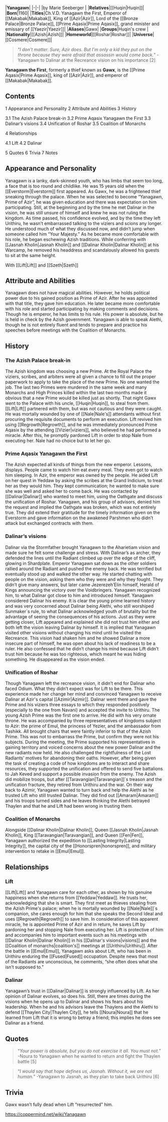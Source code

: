 |**Yanagawn**|
|-|-|
|by  Marie Seeberger |
|**Relatives**|[[Huqin\|Huqin]]|
|**Born**|1160|
|**Titles**|Ch.V.D. Yanagawn the First, Emperor of [[Makabak\|Makabak]], King of [[Azir\|Azir]], Lord of the [[Bronze Palace\|Bronze Palace]], [[Prime Aqasix\|Prime Aqasix]], grand minister and emissary of [[Yaezir\|Yaezir]]|
|**Aliases**|Gawx|
|**Groups**|Huqin's crew |
|**Nationality**|[[Azish\|Azish]]|
|**Homeworld**|[[Roshar\|Roshar]]|
|**Universe**|[[Cosmere\|Cosmere]]|

>“*I don’t matter. Sure, Azir does. But I’m only a kid they put on the throne because they were afraid that assassin would come back.*”
\-Yanagawn to Dalinar at the Recreance vision on his importance [2]


**Yanagawn the First**, formerly a thief known as **Gawx**, is the [[Prime Aqasix\|Prime Aqasix]], king of [[Azir\|Azir]], and emperor of [[Makabak\|Makabak]].

## Contents

1 Appearance and Personality
2 Attribute and Abilities
3 History

3.1 The Azish Palace break-in
3.2 Prime Aqasix Yanagawn the First
3.3 Dalinar’s visions
3.4 Unification of Roshar
3.5 Coalition of Monarchs


4 Relationships

4.1 Lift
4.2 Dalinar


5 Quotes
6 Trivia
7 Notes


## Appearance and Personality
Yanagawn is a lanky, dark-skinned youth, who has limbs that seem too long, a face that is too round and childlike. He was 15 years old when the [[Everstorm\|Everstorm]] first appeared.
As Gawx, he was a frightened thief sneaking through the palace.
When he was selected to become “Yanagawn, Prime of Azir”, he was given education and there was expectation on him participating. Still, at the beginning and by the time he met Dalinar in the vision, he was still unsure of himself and knew he was not ruling the kingdom. As time passed, his confidence evolved, and by the time they left Urithiru, he wasn’t embarrassed talking to the viziers and scions any longer. He understood much of what they discussed now, and didn’t jump when someone called him “Your Majesty.”
As he became more comfortable with his role, he began eschewing Azish traditions. While conferring with [[Jasnah Kholin\|Jasnah Kholin]] and [[Dalinar Kholin\|Dalinar Kholin]] at his Warcamp, he removed his headdress and scandalously allowed his guests to sit at the same height.





 With [[Lift\|Lift]] and [[Szeth\|Szeth]]









## Attribute and Abilities
Yanagawn does not have magical abilities. However, he holds political power due to his gained position as Prime of Azir. After he was appointed with that title, they gave him education.  He later became more comfortable with his role and started participating by making comments and decisions.
Though he is emperor, he has limits to his rule. His power is absolute, but he is held in check by the Azish government.
Yanagawn is able to speak Alethi, though he is not entirely fluent and tends to prepare and practice his speeches before meetings with the Coalition of Monarchs.

## History
### The Azish Palace break-in
The Azish kingdom was choosing a new Prime. At the Royal Palace the viziers, scribes, and arbiters were all given a chance to fill out the proper paperwork to apply to take the place of the new Prime. No one wanted the job. The last two Primes were murdered in the same week and many Monarchs and High Princes killed within the last two months made it obvious that a new Prime would be killed just as shortly.
That night Gawx went to the Palace with his uncle, [[Huqin\|Huqin]], to steal from them. [[Lift\|Lift]] partnered with them, but was not cautious and they were caught. He was mortally wounded by one of [[Nale\|Nale's]] attendants without first procuring the requisite documents to perform an execution. Lift revived him using [[Regrowth\|Regrowth]], and he was immediately pronounced Prime Aqasix by the attending [[Vizier\|viziers]], who believed he had performed a miracle. After this, he promptly pardoned Lift in order to stop Nale from executing her. Nale had no choice but to let her go.

### Prime Aqasix Yanagawn the First
The Azish expected all kinds of things from the new emperor. Lessons, displays. People came to watch him eat every meal. They even got to watch him sleeping. In Azir, the emperor was owned by the people. He aided Lift on her quest in Yeddaw by asking the scribes at the Grand Indicium, to treat her as they would him. They kept communication; he wanted to make sure she was well and asked her to come back.
He was contacted by [[Dalinar\|Dalinar]] who wanted to meet him, using the Oathgate and discuss the unification of Roshar. Yanagawn, and his group of advisors, denied him the request and implied the Oathgate was broken, which was not entirely true. They did extend their gratitude for the timely information given on the Everstorm and gave information on the awakened Parshmen who didn’t attack but exchanged contracts with them.

### Dalinar’s visions
Dalinar via the Stormfather brought Yanagawn to the Aharietiam vision and made sure he felt some challenge and stress. With Dalinar’s as archer, they defended the lines until the Radiant climbed up over the edge of the cliff, glowing in Shardplate. Emperor Yanagawn sat down as the other soldiers rallied around the Radiant and pushed the enemy back. He was terrified but eventually stood up and walked the other way. He started chatting with people on the vision, asking them who they were and why they fought. They didn’t give many answers, but later came Jezerezeh’Elin himself, Herald of Kings announcing the victory over the Voidbringers. Yanagawn recognized him, to what Dalinar got close to him and introduced himself. 
Yanagawn considered Dalinar his enemy. It is clear the young prime learned history and was very concerned about Dalinar being Alethi, who still worshiped Sunmaker´s rule, to what Dalinar acknowledged youth of brutality but the advantage of seeing the consequences of his actions. Just as they were getting closer, Lift appeared and explained she did not trust him either and both left the vision leaving Dalinar by himself.
It is implied that Yanagawn visited other visions without changing his mind until he visited the Recreance. This vision had shaken him and he showed Dalinar a more insecure part of himself, he was open about his lack of readiness to be a ruler. He also confessed that he didn’t change his mind because Lift didn’t trust him because he was too righteous, which meant he was hiding something. He disappeared as the vision ended. 

### Unification of Roshar
Though Yanagawn left the recreance vision, it didn’t end for Dalinar who faced Odium. What they didn’t expect was for Lift to be there. This experience made her change her mind and convinced Yanagawn to receive Dalinar at Azir's capital [[Azimir\|Azimir]].
Dalinar went there and gave the Prime and his viziers three essays to which they responded positively (especially to the one from Navani) and accepted the invite to Urithiru.
The young Azish Prime was the first one to arrive. He did with his very ornate throne. He was accompanied by three representatives of kingdoms subject to Azir: the prime of Emul, the princess of Yezier, and the ambassador from Tashikk. All brought chairs that were faintly inferior to that of the Azish Prime. This was not to embarrass the Prime, but confirm they were not his subjects. 
During the meeting, the Prime supported his representatives in gaining territory and voiced concerns about the new power Dalinar and the new radiants now held. He also challenged the rightfulness of the Lost Radiants' motives for abandoning their oaths. However, after being given the task of creating a code of how kingdoms are to interact and share resources, they supported the unification and offered to send five battalions to Jah Keved and support a possible invasion from the enemy.
The Azish did mobilize troops,  but after [[Taravangian\|Taravangian]]´s treason and the unification fracture, they retired from Urithiru and the war.
On their way back to Azimir, Yanagawn wanted to turn back and help the Alethi as he trusted Lift who still trusted Dalinar. They did find out [[Amaram\|Amaram]] and his troops turned sides and he leaves thinking the Alethi betrayed Thaylen and that he and Lift had been wrong in trusting them.

### Coalition of Monarchs
Alongside [[Dalinar Kholin\|Dalinar Kholin]], Queen [[Jasnah Kholin\|Jasnah Kholin]], King [[Taravangian\|Taravangian]], and Queen [[Fen\|Fen]], Yanagawn authorized the expedition to [[Lasting Integrity\|Lasting Integrity]], the capital city of the [[Honorspren\|honorspren]], and military intervention to retake in [[Emul\|Emul]].

## Relationships
### Lift
[[Lift\|Lift]] and Yanagawn care for each other, as shown by his genuine happiness when she returns from [[Yeddaw\|Yeddaw]]. He trusts her, acknowledging that she is smart. They first meet as thieves stealing from the Azish Prime's palace; when he is mortally wounded by [[Nale\|Nale]]´s companion, she cares enough for him that she speaks the Second Ideal and uses [[Regrowth\|Regrowth]] to save him. In consideration of this apparent miracle, he is appointed Prime of Azir and in return, he saves Lift by pardoning her and stopping Nale from executing her. Lift is protective of him and accompanies him to important events such as his meetings with [[Dalinar Kholin\|Dalinar Kholin]] in his [[Dalinar's visions\|visions]] and the [[Coalition of monarchs\|coalition's]] meetings at [[Urithiru\|Urithiru]]. After the battle in [[Emul\|Emul]], Yanagawn asks about Lift, who has been in Urithiru enduring the [[Fused\|Fused]] occupation. Despite news that most of the Radiants are unconscious, he comments, “she often does what she isn’t supposed to."

### Dalinar
Yanagawn’s trust in [[Dalinar\|Dalinar]] is strongly influenced by Lift. As her opinion of Dalinar evolves, so does his. Still, there are times during the visions when he opens up to Dalinar and shows his fears about his leadership. When he and his advisors leave the Thaylens and the Alethi to defend [[Thaylen City\|Thaylen City]], he tells [[Noura\|Noura]] that he learned from Lift that it is wrong to betray a friend; this implies he does see Dalinar as a friend.

## Quotes
>“*Your power is absolute, but you do not exercise it all. You must not.*”
\-Noura to Yanagawn when he wanted to return and fight the Thaylen battle [5]


>“*I would say that hope defines us, Jasnah. Without it, we are not human.*”
\-Yanagawn to Jasnah, as they plan to take back Urithiru [6]


## Trivia
Gawx wasn’t fully dead when Lift “resurrected” him. 


https://coppermind.net/wiki/Yanagawn